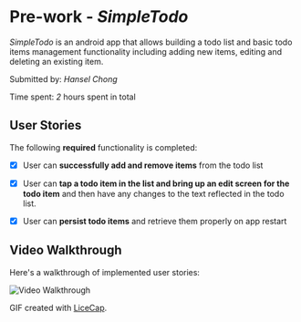 # Pre-work - *SimpleTodo*

*SimpleTodo* is an android app that allows building a todo list and basic todo items management functionality including adding new items, editing and deleting an existing item.

Submitted by: *Hansel Chong*

Time spent: *2* hours spent in total

## User Stories

The following **required** functionality is completed:

* [X] User can **successfully add and remove items** from the todo list
* [X] User can **tap a todo item in the list and bring up an edit screen for the todo item** and then have any changes to the text reflected in the todo list.
* [X] User can **persist todo items** and retrieve them properly on app restart


## Video Walkthrough 

Here's a walkthrough of implemented user stories:

<img src='http://i.imgur.com/e4GDoxJ.gif' title='Video Walkthrough' width='' alt='Video Walkthrough' />

GIF created with [LiceCap](http://www.cockos.com/licecap/).
